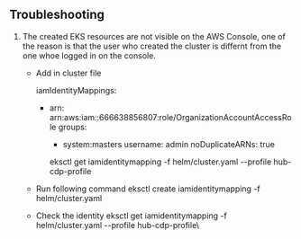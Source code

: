 ## Troubleshooting

1. The created EKS resources are not visible on the AWS Console, one of the reason is that the user who created the cluster is differnt from the one whoe logged in on the console.

    - Add in cluster file
    
        iamIdentityMappings:
        - arn: arn:aws:iam::666638856807:role/OrganizationAccountAccessRole
            groups:
            - system:masters
            username: admin
            noDuplicateARNs: true
            
            eksctl get iamidentitymapping -f helm/cluster.yaml --profile hub-cdp-profile

    - Run following command
        eksctl create iamidentitymapping -f helm/cluster.yaml

    - Check the identity
        eksctl get iamidentitymapping -f helm/cluster.yaml --profile hub-cdp-profile\